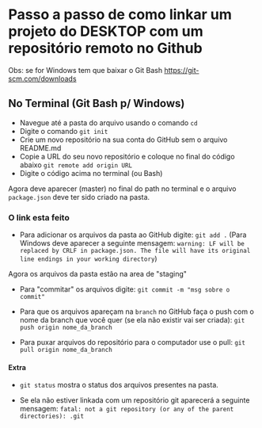 # Passo a passo de como linkar um projeto do DESKTOP com um repositório remoto no Github

Obs: se for Windows tem que baixar o Git Bash https://git-scm.com/downloads


## No Terminal (Git Bash p/ Windows)

 - Navegue até a pasta do arquivo usando o comando ``cd``
 - Digite o comando ``git init``
 - Crie um novo repositório na sua conta do GitHub sem o arquivo README.md
 - Copie a URL do seu novo repositório e coloque no final do código abaixo
 ``
 git remote add origin URL
 ``
 - Digite o código acima no terminal (ou Bash)
 
 Agora deve aparecer (master) no final do path no terminal e o arquivo ``package.json`` deve ter sido criado na pasta.
 
 ### O link esta feito
 
 
 - Para adicionar os arquivos da pasta ao GitHub digite: ``git add .``
 (Para Windows deve aparecer a seguinte mensagem: 
 ``warning: LF will be replaced by CRLF in package.json.
The file will have its original line endings in your working directory``)

Agora os arquivos da pasta estão na area de "staging"

- Para "commitar" os arquivos digite: ``git commit -m "msg sobre o commit"``

- Para que os arquivos apareçam na ``branch`` no GitHub faça o push com o nome da branch que você quer (se ela não existir vai ser criada):
``git push origin nome_da_branch``
 
 - Para puxar arquivos do repositório para o computador use o pull:
 ``git pull origin nome_da_branch``
 
 #### Extra
 
 - ``git status`` mostra o status dos arquivos presentes na pasta.
 
 - Se ela não estiver linkada com um repositório git aparecerá a seguinte mensagem:
 ``fatal: not a git repository (or any of the parent directories): .git``
